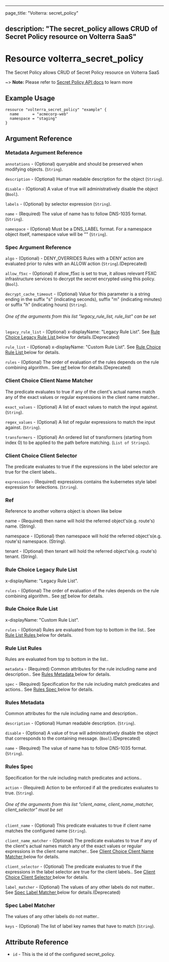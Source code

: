 ---

page_title: "Volterra: secret_policy"

description: "The secret_policy allows CRUD of Secret Policy resource on Volterra SaaS"
---------------------------------------------------------------------------------------

Resource volterra_secret_policy
===============================

The Secret Policy allows CRUD of Secret Policy resource on Volterra SaaS

~> **Note:** Please refer to [Secret Policy API docs](https://docs.cloud.f5.com/docs-v2/api/secret-policy) to learn more

Example Usage
-------------

```hcl
resource "volterra_secret_policy" "example" {
  name      = "acmecorp-web"
  namespace = "staging"
}

```

Argument Reference
------------------

### Metadata Argument Reference

`annotations` - (Optional) queryable and should be preserved when modifying objects. (`String`).

`description` - (Optional) Human readable description for the object (`String`).

`disable` - (Optional) A value of true will administratively disable the object (`Bool`).

`labels` - (Optional) by selector expression (`String`).

`name` - (Required) The value of name has to follow DNS-1035 format. (`String`).

`namespace` - (Optional) Must be a DNS_LABEL format. For a namespace object itself, namespace value will be "" (`String`).

### Spec Argument Reference

`algo` - (Optional) - DENY_OVERRIDES Rules with a DENY action are evaluated prior to rules with an ALLOW action (`String`).(Deprecated)

`allow_f5xc` - (Optional) if allow_f5xc is set to true, it allows relevant F5XC infrastructure services to decrypt the secret encrypted using this policy. (`Bool`).

`decrypt_cache_timeout` - (Optional) Value for this parameter is a string ending in the suffix "s" (indicating seconds), suffix "m" (indicating minutes) or suffix "h" (indicating hours) (`String`).

###### One of the arguments from this list "legacy_rule_list, rule_list" can be set

`legacy_rule_list` - (Optional) x-displayName: "Legacy Rule List". See [Rule Choice Legacy Rule List ](#rule-choice-legacy-rule-list) below for details.(Deprecated)

`rule_list` - (Optional) x-displayName: "Custom Rule List". See [Rule Choice Rule List ](#rule-choice-rule-list) below for details.

`rules` - (Optional) The order of evaluation of the rules depends on the rule combining algorithm.. See [ref](#ref) below for details.(Deprecated)

### Client Choice Client Name Matcher

The predicate evaluates to true if any of the client's actual names match any of the exact values or regular expressions in the client name matcher..

`exact_values` - (Optional) A list of exact values to match the input against. (`String`).

`regex_values` - (Optional) A list of regular expressions to match the input against. (`String`).

`transformers` - (Optional) An ordered list of transformers (starting from index 0) to be applied to the path before matching. (`List of Strings`).

### Client Choice Client Selector

The predicate evaluates to true if the expressions in the label selector are true for the client labels..

`expressions` - (Required) expressions contains the kubernetes style label expression for selections. (`String`).

### Ref

Reference to another volterra object is shown like below

name - (Required) then name will hold the referred object's(e.g. route's) name. (String).

namespace - (Optional) then namespace will hold the referred object's(e.g. route's) namespace. (String).

tenant - (Optional) then tenant will hold the referred object's(e.g. route's) tenant. (String).

### Rule Choice Legacy Rule List

x-displayName: "Legacy Rule List".

`rules` - (Optional) The order of evaluation of the rules depends on the rule combining algorithm.. See [ref](#ref) below for details.

### Rule Choice Rule List

x-displayName: "Custom Rule List".

`rules` - (Optional) Rules are evaluated from top to bottom in the list.. See [Rule List Rules ](#rule-list-rules) below for details.

### Rule List Rules

Rules are evaluated from top to bottom in the list..

`metadata` - (Required) Common attributes for the rule including name and description.. See [Rules Metadata ](#rules-metadata) below for details.

`spec` - (Required) Specification for the rule including match predicates and actions.. See [Rules Spec ](#rules-spec) below for details.

### Rules Metadata

Common attributes for the rule including name and description..

`description` - (Optional) Human readable description. (`String`).

`disable` - (Optional) A value of true will administratively disable the object that corresponds to the containing message. (`Bool`).(Deprecated)

`name` - (Required) The value of name has to follow DNS-1035 format. (`String`).

### Rules Spec

Specification for the rule including match predicates and actions..

`action` - (Required) Action to be enforced if all the predicates evaluates to true. (`String`).

###### One of the arguments from this list "client_name, client_name_matcher, client_selector" must be set

`client_name` - (Optional) This predicate evaluates to true if client name matches the configured name (`String`).

`client_name_matcher` - (Optional) The predicate evaluates to true if any of the client's actual names match any of the exact values or regular expressions in the client name matcher.. See [Client Choice Client Name Matcher ](#client-choice-client-name-matcher) below for details.

`client_selector` - (Optional) The predicate evaluates to true if the expressions in the label selector are true for the client labels.. See [Client Choice Client Selector ](#client-choice-client-selector) below for details.

`label_matcher` - (Optional) The values of any other labels do not matter.. See [Spec Label Matcher ](#spec-label-matcher) below for details.(Deprecated)

### Spec Label Matcher

The values of any other labels do not matter..

`keys` - (Optional) The list of label key names that have to match (`String`).

Attribute Reference
-------------------

-	`id` - This is the id of the configured secret_policy.
